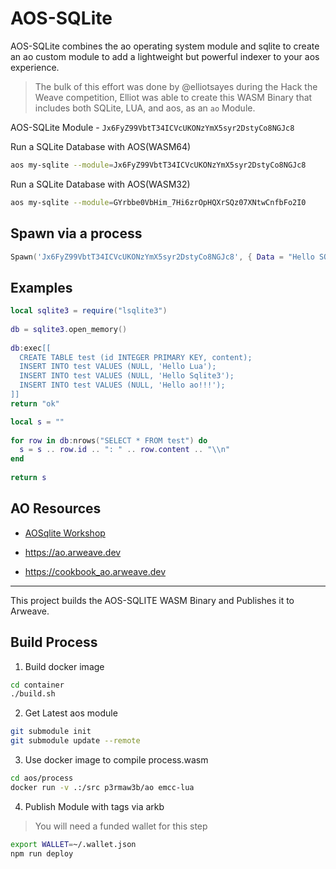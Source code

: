 # AOS-SQLite

AOS-SQLite combines the ao operating system module and sqlite to create an ao custom module to add a lightweight but powerful indexer to your aos experience.

> The bulk of this effort was done by @elliotsayes during the Hack the Weave competition, Elliot was able to create this WASM Binary that includes both SQLite, LUA, and aos, as an `ao` Module.

AOS-SQLite Module - `Jx6FyZ99VbtT34ICVcUKONzYmX5syr2DstyCo8NGJc8`

Run a SQLite Database with AOS(WASM64)

```sh
aos my-sqlite --module=Jx6FyZ99VbtT34ICVcUKONzYmX5syr2DstyCo8NGJc8
```

Run a SQLite Database with AOS(WASM32)

```sh
aos my-sqlite --module=GYrbbe0VbHim_7Hi6zrOpHQXrSQz07XNtwCnfbFo2I0
```

## Spawn via a process

```lua
Spawn('Jx6FyZ99VbtT34ICVcUKONzYmX5syr2DstyCo8NGJc8', { Data = "Hello SQLite Wasm64" })
```

## Examples

```lua
local sqlite3 = require("lsqlite3")
 
db = sqlite3.open_memory()
  
db:exec[[
  CREATE TABLE test (id INTEGER PRIMARY KEY, content);
  INSERT INTO test VALUES (NULL, 'Hello Lua');
  INSERT INTO test VALUES (NULL, 'Hello Sqlite3');
  INSERT INTO test VALUES (NULL, 'Hello ao!!!');
]]
return "ok"

```

```lua
local s = ""
 
for row in db:nrows("SELECT * FROM test") do
  s = s .. row.id .. ": " .. row.content .. "\\n"
end
 
return s
```

## AO Resources

* [AOSqlite Workshop](https://hackmd.io/@ao-docs/rkM1C9m40)

* https://ao.arweave.dev
* https://cookbook_ao.arweave.dev

---

This project builds the AOS-SQLITE WASM Binary and Publishes it to Arweave.

## Build Process

1. Build docker image

```sh
cd container
./build.sh
```

2. Get Latest aos module

```sh
git submodule init
git submodule update --remote
```

3. Use docker image to compile process.wasm

```sh
cd aos/process
docker run -v .:/src p3rmaw3b/ao emcc-lua
```

4. Publish Module with tags via arkb

> You will need a funded wallet for this step 

```sh
export WALLET=~/.wallet.json
npm run deploy
```
